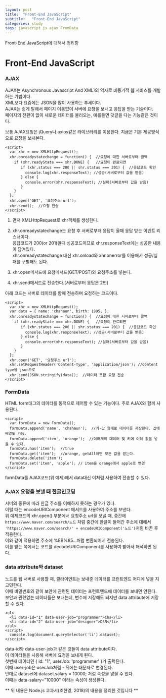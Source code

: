 ```yaml
---
layout: post
title:  "Front-End JavaScript"
subtitle:   "Front-End JavaScript"
categories: study
tags: javascript js ajax FromData
---
```


Front-End JavaScript에 대해서 정리함

# Front-End JavaScript

### AJAX

AJAX는 Asynchronous Javascript And XML)의 약자로 비동기적 웹 서비스를 개발하는 기법이다.  
XML보다 요즘에는 JSON을 많이 사용하는 추세이다.  
AJAX는 쉽게 말해서 페이지 이동없이 서버에 요청을 보내고 응답을 받는 기술이다.  
페이지의 전환이 없이 새로운 데이터를 불러오는, 예를들면 댓글을 다는 기능같은 것이다.  

보통 AJAX요청은 jQuery나 axios같은 라이브러리를 이용한다. 지금은 기본 제공방식으로 요청을 보내본다.  
~~~
<script>
  var xhr = new XMLHttpRequest();
  xhr.onreadystatechange = function() {  //요청에 대한 서버로부터 콜백
    if (xhr.readyState === xhr.DONE) {   //요청이 완료되면
       if (xhr.status === 200 || shr.status === 201) {  //응답코드 확인
         console.log(xhr.responseText); //성공(서버로부터 값을 받음)
       } else {
         console.error(xhr.responseText); //실패(서버로부터 값을 받음)
       }
    }
  };
  xhr.open('GET', '요청주소 url');
  xhr.send();  //요청 전송
</script>
~~~
1. 먼저 XMLHttpRequest로 xhr객체를 생성한다.  
2. xhr.onreadystatechange는 요청 후 서버로부터 응답이 올때 응답 받는 이벤트 리스너이다.  
응답코드가 200(or 201)일때 성공코드이므로 xhr.responseText에는 성공한 내용이 담겨있다.  
xhr.onreadystatechange 대신 xhr.onload와 xhr.onerror를 이용해서 성공/실패를 구별해도 된다.  

3. xhr.open메서드에 요청메서드(GET/POST)와 요청주소를 넣는다.  
4. xhr.send메서드로 전송한다.(서버로부터 응답은 2번)  

아래 코드는 서버로 데이터를 함께 전송하며 요청하는 코드이다.  
~~~
<script>
  var xhr = new XMLHttpRequest();
  var data = { name: 'chahaun', birth: 1995, };
  xhr.onreadystatechange = function() {  //요청에 대한 서버로부터 콜백
    if (xhr.readyState === xhr.DONE) {   //요청이 완료되면
       if (xhr.status === 200 || shr.status === 201) {  //응답코드 확인
         console.log(xhr.responseText); //성공(서버로부터 값을 받음)
       } else {
         console.error(xhr.responseText); //실패(서버로부터 값을 받음)
       }
    }
  };
  xhr.open('GET', '요청주소 url');
  xhr.setRequestHeader('Content-Type', 'application/json'); //content type을 json으로
  xhr.send(JSON.stringify(data));  //데이터 포함 요청 전송
</script>
~~~

### FormData 
HTML form태그의 데이터를 동적으로 제어할 수 있는 기능이다. 주로 AJAX와 함께 사용된다.  
~~~
<script>
  var formData = new FormData();
  formData.append('name', 'chahaun');  //키-값 형태로 데이터를 저장한다. 값에 배열도 가능.
  formData.append('item', 'orange');  //여러개의 데이터 및 키에 여러 값을 넣을 수 있다.
  formData.has('item');  //true
  formData.get('item');  //orange, getAll하면 모든 값을 받는다.
  formData.delete('item');
  formData.set('item', 'apple'); // item을 orange에서 apple로 변경
</script>
~~~
formData를 AJAX코드(위 예제)에서 data대신 이처럼 사용하여 전송할 수 있다.

### AJAX 요청을 보낼 때 한글인코딩
서버의 종류에 따라 한글 주소를 이해하지 못하는 경우가 있다.  
이럴 때는 encodeURIComponent 메서드를 사용하여 주소를 보낸다.  
위 예제코드의 xhr.open() 부분에서 요청주소 url을 보낼 때, 중간에  
`https://www.naver.com/search/노드` 처럼 중간에 한글이 들어간 주소에 대해서  
`'https://www.naver.com/search/' + encodeURIComponent('노드')`처럼 바꾼 후 적용한다.  
이와 같이 적용하면 주소에 %EB%85...처럼 변환되어서 전송된다.  
이를 받는 쪽에서는 코드를 decodeURIComponent를 사용하여 받아서 해석하면 된다.  

### data attribute와 dataset
노드를 웹 서버로 사용할 때, 클라이언트는 보내준 데이터를 프런트엔드 어디에 넣을 지 고민한다.  
이때 비밀번호와 같이 보안에 관련된 데이터는 프런트엔드에 데이터를 보내면 안된다.  
보안과 관련없는 데이터들은 보내는데, 변수에 저장해도 되지만 data attribute에 저장할 수 있다.  
~~~
<ul>
  <li data-id="1" data-user-job="programmer">Cha</li>
  <li data-id="2" data-user-job="designer">DSN</li>
</ul>
<script>
  console.log(document.querySelector('li').dataset);
</script>
~~~
data-id와 data-user-job과 같은 것들이 data attribute이다.  
이 데이터들을 사용해 서버에 요청을 보내게 된다.  
첫번째 데이터인 { id: "1", userJob: 'programmer' }가 출력된다.  
이때 user-job은 userJob처럼 - 뒤에는 대문자로 변경된다.  
반대로 dataset에 dataset.salary = 10000; 처럼 속성을 넣을 수 있다.  
이때는 data-salary="10000" 이라는 속성이 생성된다.

** 위 내용은 Node.js 교과서(조현영, 2018)의 내용을 정리한 것입니다 **
